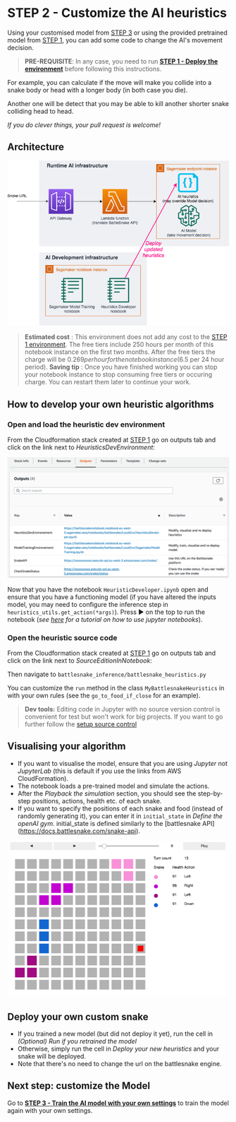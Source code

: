 # STEP 2 - Customize the AI heuristics

Using your customised model from [STEP 3](TrainModelAndDeploy.md) or using the provided pretrained model from [STEP 1](DeployTheAIEndpoint.md), you can add some code to change the AI's movement decision.

> __PRE-REQUISITE__: In any case, you need to run __[STEP 1 - Deploy the environment](DeployTheAIEndpoint.md)__ before following this instructions.

For example, you can calculate if the move will make you collide into a snake body or head with a longer body (in both case you die).

Another one will be detect that you may be able to kill another shorter snake colliding head to head.

_If you do clever things, your pull request is welcome!_

## Architecture

![Heuristic Dev Architecture](images/ArchitectureSagemakerBattleSnakeHeuristics.png "Heuristic Dev Architecture")

> __Estimated cost__ : This environment does not add any cost to the [STEP 1 environment](DeployTheAIEndpoint.md). The free tiers include 250 hours per month of this notebook instance on the first two months.
> After the free tiers the charge will be $0.269 per hour for the notebook instance ($6.5 per 24 hour period).
> __Saving tip__ : Once you have finished working you can stop your notebook instance to stop consuming free tiers or occuring charge. You can restart them later to continue your work.

## How to develop your own heuristic algorithms

### Open and load the heuristic dev environment

From the Cloudformation stack created at [STEP 1](DeployTheAIEndpoint.md) go on outputs tab and click on the link next to _HeuristicsDevEnvironment_:

![Output tab](images/outputs.png "Output tab")

Now that you have the notebook `HeuristicDeveloper.ipynb` open and ensure that you have a functioning model (if you have altered the inputs model, you may need to configure the inference step in `heuristics_utils.get_action(*args)`). Press ► on the top to run the notebook (_see [here](https://www.youtube.com/watch?v=7wfPqAyYADY) for a tutorial on how to use jupyter notebooks_).

### Open the heuristic source code

From the Cloudformation stack created at [STEP 1](DeployTheAIEndpoint.md) go on outputs tab and click on the link next to _SourceEditionInNotebook_:

Then navigate to `battlesnake_inference/battlesnake_heuristics.py`

You can customize the `run` method in the class `MyBattlesnakeHeuristics` in  with your own rules (see the `go_to_food_if_close` for an example). 

> __Dev tools:__ Editing code in Jupyter with no source version control is convenient for test but won't work for big projects. If you want to go further follow the [setup source control](SetupSourceControl.md)

## Visualising your algorithm

- If you want to visualise the model, ensure that you are using *Jupyter* not *JupyterLab* (this is default if you use the links from AWS CloudFormation).
- The notebook loads a pre-trained model and simulate the actions.
- After the *Playback the simulation* section, you should see the step-by-step positions, actions, health etc. of each snake.
- If you want to specify the positions of each snake and food (instead of randomly generating it), you can enter it in `initial_state` in *Define the openAI gym*. initial_state is defined similarly to the [battlesnake API] (https://docs.battlesnake.com/snake-api).

![Visualization](images/VisualizingHeuristics.png "Visualise the heuristics")

## Deploy your own custom snake

- If you trained a new model (but did not deploy it yet), run the cell in *(Optional) Run if you retrained the model*
- Otherwise, simply run the cell in *Deploy your new heuristics* and your snake will be deployed.
- Note that there's no need to change the url on the battlesnake engine.

## Next step: customize the Model

Go to __[STEP 3 - Train the AI model with your own settings](TrainModelAndDeploy.md)__ to train the model again with your own settings.
